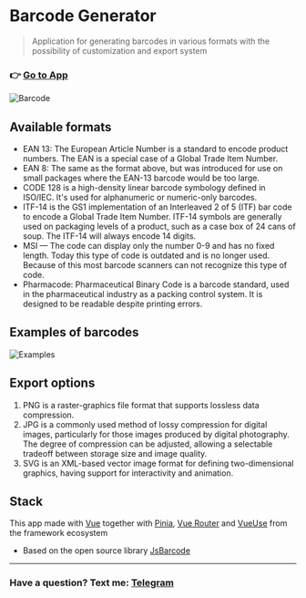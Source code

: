 # Barcode Generator
> Аpplication for generating barcodes in various formats with the possibility of customization and export system
### 👉 [Go to App](https://generator-space.web.app) ###
![Barcode](https://raw.githubusercontent.com/post-apocalypse/barcode-gen-app/master/src/assets/img/qr.webp?raw=true, 'Barcode')

## Available formats
- EAN 13: The European Article Number is a standard to encode product numbers. The EAN is a special case of a Global Trade Item Number.
- EAN 8: The same as the format above, but was introduced for use on small packages where the EAN-13 barcode would be too large.
- CODE 128 is a high-density linear barcode symbology defined in ISO/IEC. It's used for alphanumeric or numeric-only barcodes.
- ITF-14 is the GS1 implementation of an Interleaved 2 of 5 (ITF) bar code to encode a Global Trade Item Number. ITF-14 symbols are generally used on packaging levels of a product, such as a case box of 24 cans of soup. The ITF-14 will always encode 14 digits.
- MSI — The code can display only the number 0-9 and has no fixed length. Today this type of code is outdated and is no longer used. Because of this most barcode scanners can not recognize this type of code.
- Pharmacode: Pharmaceutical Binary Code is a barcode standard, used in the pharmaceutical industry as a packing control system. It is designed to be readable despite printing errors.

## Examples of barcodes
![Examples](https://user-images.githubusercontent.com/106645309/185174398-6ed9b96f-746d-4ac9-97db-e88234663c33.png)

## Export options
1. PNG is a raster-graphics file format that supports lossless data compression.
2. JPG is a commonly used method of lossy compression for digital images, particularly for those images produced by digital photography. The degree of compression can be adjusted, allowing a selectable tradeoff between storage size and image quality.
3. SVG is an XML-based vector image format for defining two-dimensional graphics, having support for interactivity and animation.

## Stack
This app made with [Vue](https://github.com/vuejs) together with [Pinia](https://github.com/vuejs/pinia), [Vue Router](https://github.com/vuejs/router) and [VueUse](https://github.com/vueuse) from the framework ecosystem
- Based on the open source library [JsBarcode](https://github.com/lindell/JsBarcode)
___
### Have a question? Text me: [Telegram](https://t.me/afterallspace)
